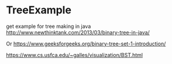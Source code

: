 # TreeExample

get example for tree making in java
    http://www.newthinktank.com/2013/03/binary-tree-in-java/
    
Or 
   https://www.geeksforgeeks.org/binary-tree-set-1-introduction/
   
   
   
https://www.cs.usfca.edu/~galles/visualization/BST.html

    
    
    
